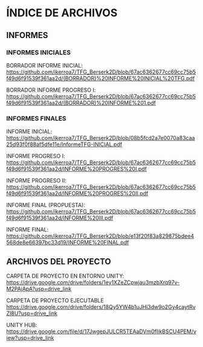 # ÍNDICE DE ARCHIVOS 

## INFORMES
### INFORMES INICIALES 

BORRADOR INFORME INICIAL: https://github.com/ikerroa7/TFG_Berserk2D/blob/67ac6362677cc69cc75b5f49d6f91539f361aa2d/(BORRADOR)%20INFORME%20INICIAL%20TFG.pdf

BORRADOR INFORME PROGRESO I: https://github.com/ikerroa7/TFG_Berserk2D/blob/67ac6362677cc69cc75b5f49d6f91539f361aa2d/(BORRADOR)%20INFORME%201.pdf



### INFORMES FINALES

INFORME INICIAL: https://github.com/ikerroa7/TFG_Berserk2D/blob/08b5fcd2a7e0070a83caa25d93f0f88af5dfe11e/InformeTFG-INICIAL.pdf

INFORME PROGRESO I: https://github.com/ikerroa7/TFG_Berserk2D/blob/67ac6362677cc69cc75b5f49d6f91539f361aa2d/INFORME%20PROGRES%20I.pdf

INFORME PROGRESO II: https://github.com/ikerroa7/TFG_Berserk2D/blob/67ac6362677cc69cc75b5f49d6f91539f361aa2d/INFORME%20PROGRES%20II.pdf

INFORME FINAL (PROPUESTA): https://github.com/ikerroa7/TFG_Berserk2D/blob/67ac6362677cc69cc75b5f49d6f91539f361aa2d/INFORME%20III.pdf

INFORME FINAL: https://github.com/ikerroa7/TFG_Berserk2D/blob/e13f20f83a829875bdee4568de8e66397bc33d19/INFORME%20FINAL.pdf


## ARCHIVOS DEL PROYECTO

CARPETA DE PROYECTO EN ENTORNO UNITY: https://drive.google.com/drive/folders/1ey1XZeZCpwjau3mzbXrq97v-M2PAjApA?usp=drive_link

CARPETA DE PROYECTO EJECUTABLE https://drive.google.com/drive/folders/18Qy5YW4b1uJHi3dw9o2Gy4caytRvZI8U?usp=drive_link

UNITY HUB: https://drive.google.com/file/d/17JwgepJULCR5TEAaDVm0fIikBSCU4PEM/view?usp=drive_link

